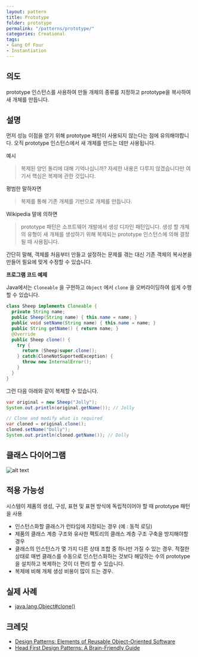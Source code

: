 ```yaml
---
layout: pattern
title: Prototype
folder: prototype
permalink: "/patterns/prototype/"
categories: Creational
tags:
- Gang Of Four
- Instantiation
---
```


## 의도

prototype 인스턴스를 사용하여 만들 개체의 종류를 지정하고  prototype을 복사하여 새 개체를 만듭니다.

## 설명

먼저 성능 이점을 얻기 위해 prototype 패턴이 사용되지 않는다는 점에 유의해야합니다. 오직 prototype 인스턴스에서 새 개체를 만드는 데만 사용됩니다.

예시

> 복제된 양인 돌리에 대해 기억나십니까? 자세한 내용은 다루지 않겠습니다만 여기서 핵심은 복제에 관한 것입니다.

평범한 말하자면

> 복제를 통해 기존 개체를 기반으로 개체를 만듭니다.

Wikipedia 말에 의하면

> prototype 패턴은 소프트웨어 개발에서 생성 디자인 패턴입니다. 생성 할 개체의 유형이 새 개체를 생성하기 위해 복제되는 prototype 인스턴스에 의해 결정될 때 사용됩니다.

간단히 말해, 객체를 처음부터 만들고 설정하는 문제를 겪는 대신 기존 객체의 복사본을 만들어 필요에 맞게 수정할 수 있습니다.

**프로그램 코드 예제**

Java에서는 `Cloneable` 을 구현하고 `Object` 에서 `clone` 을 오버라이딩하여 쉽게 수행 할 수 있습니다.

```java
class Sheep implements Cloneable {
  private String name;
  public Sheep(String name) { this.name = name; }
  public void setName(String name) { this.name = name; }
  public String getName() { return name; }
  @Override
  public Sheep clone() {
    try {
      return (Sheep)super.clone();
    } catch(CloneNotSuportedException) {
      throw new InternalError();
    }
  }
}
```

그런 다음 아래와 같이 복제할 수 있습니다.

```java
var original = new Sheep("Jolly");
System.out.println(original.getName()); // Jolly

// Clone and modify what is required
var cloned = original.clone();
cloned.setName("Dolly");
System.out.println(cloned.getName()); // Dolly
```

## 클래스 다이어그램

![alt text](https://github.com/iluwatar/java-design-patterns/blob/master/prototype/etc/prototype.urm.png)

## 적용 가능성

시스템이 제품의 생성, 구성, 표현 및 표현 방식에 독립적이어야 할 때 prototype 패턴을 사용

- 인스턴스화할 클래스가 런타임에 지정되는 경우 (예 : 동적 로딩)
- 제품의 클래스 계층 구조와 유사한 팩토리의 클래스 계층 구조 구축을 방지해야할 경우
- 클래스의 인스턴스가 몇 가지 다른 상태 조합 중 하나만 가질 수 있는 경우. 적절한 상태로 매번 클래스를 수동으로 인스턴스화하는 것보다 해당하는 수의 prototype을 설치하고 복제하는 것이 더 편리 할 수 있습니다.
- 복제에 비해 개체 생성 비용이 많이 드는 경우.

## 실제 사례

- [java.lang.Object#clone()](https://docs.oracle.com/javase/8/docs/api/java/lang/Object.html#clone%28%29)

## 크레딧

- [Design Patterns: Elements of Reusable Object-Oriented Software](https://www.amazon.com/gp/product/0201633612/ref=as_li_tl?ie=UTF8&camp=1789&creative=9325&creativeASIN=0201633612&linkCode=as2&tag=javadesignpat-20&linkId=675d49790ce11db99d90bde47f1aeb59)
- [Head First Design Patterns: A Brain-Friendly Guide](https://www.amazon.com/gp/product/0596007124/ref=as_li_tl?ie=UTF8&camp=1789&creative=9325&creativeASIN=0596007124&linkCode=as2&tag=javadesignpat-20&linkId=6b8b6eea86021af6c8e3cd3fc382cb5b)
